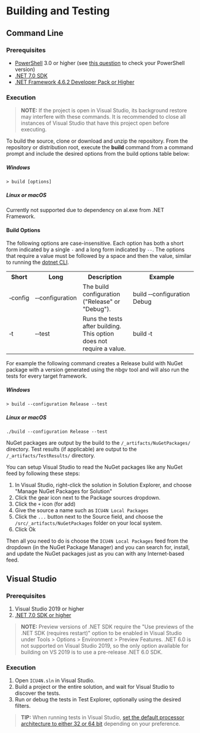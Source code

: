 # Building and Testing

## Command Line

### Prerequisites

- [PowerShell](https://docs.microsoft.com/en-us/powershell/scripting/install/installing-powershell) 3.0 or higher (see [this question](http://stackoverflow.com/questions/1825585/determine-installed-powershell-version) to check your PowerShell version)
- [.NET 7.0 SDK](https://dotnet.microsoft.com/en-us/download/dotnet/7.0)
- [.NET Framework 4.6.2 Developer Pack or Higher](https://dotnet.microsoft.com/en-us/download/dotnet-framework)

### Execution

> **NOTE:** If the project is open in Visual Studio, its background restore may interfere with these commands. It is recommended to close all instances of Visual Studio that have this project open before executing.

To build the source, clone or download and unzip the repository. From the repository or distribution root, execute the **build** command from a command prompt and include the desired options from the build options table below:

##### Windows

```console
> build [options]
```

##### Linux or macOS

Currently not supported due to dependency on al.exe from .NET Framework.
<!--
```console
./build [options]
```

> **NOTE:** The `build` file will need to be given permission to run using the command `chmod u+x build` before the first execution.
-->

#### Build Options

The following options are case-insensitive. Each option has both a short form indicated by a single `-` and a long form indicated by `--`. The options that require a value must be followed by a space and then the value, similar to running the [dotnet CLI](https://docs.microsoft.com/en-us/dotnet/core/tools/).

<table>
    <tr>
        <th>Short</th>
        <th>Long</th>
        <th>Description</th>
        <th>Example</th>
    </tr>
    <tr>
        <td>&#8209;config</td>
        <td>&#8209;&#8209;configuration</td>
        <td>The build configuration ("Release" or "Debug").</td>
        <td>build&nbsp;&#8209;&#8209;configuration Debug</td>
    </tr>
    <tr>
        <td>&#8209;t</td>
        <td>&#8209;&#8209;test</td>
        <td>Runs the tests after building. This option does not require a value.</td>
        <td>build&nbsp;&#8209;t</td>
    </tr>
</table>

For example the following command creates a Release build with NuGet package with a version generated using the nbgv tool and will also run the tests for every target framework.

##### Windows

```console
> build --configuration Release --test
```

##### Linux or macOS

```console
./build --configuration Release --test
```

NuGet packages are output by the build to the `/_artifacts/NuGetPackages/` directory. Test results (if applicable) are output to the `/_artifacts/TestResults/` directory.

You can setup Visual Studio to read the NuGet packages like any NuGet feed by following these steps:

1. In Visual Studio, right-click the solution in Solution Explorer, and choose "Manage NuGet Packages for Solution"
2. Click the gear icon next to the Package sources dropdown.
3. Click the `+` icon (for add)
4. Give the source a name such as `ICU4N Local Packages`
5. Click the `...` button next to the Source field, and choose the `/src/_artifacts/NuGetPackages` folder on your local system.
6. Click Ok

Then all you need to do is choose the `ICU4N Local Packages` feed from the dropdown (in the NuGet Package Manager) and you can search for, install, and update the NuGet packages just as you can with any Internet-based feed.

## Visual Studio

### Prerequisites

1. Visual Studio 2019 or higher
2. [.NET 7.0 SDK or higher](https://dotnet.microsoft.com/download/visual-studio-sdks)

> **NOTE:** Preview versions of .NET SDK require the "Use previews of the .NET SDK (requires restart)" option to be enabled in Visual Studio under Tools > Options > Environment > Preview Features. .NET 6.0 is not supported on Visual Studio 2019, so the only option available for building on VS 2019 is to use a pre-release .NET 6.0 SDK.

### Execution

1. Open `ICU4N.sln` in Visual Studio.
2. Build a project or the entire solution, and wait for Visual Studio to discover the tests.
3. Run or debug the tests in Test Explorer, optionally using the desired filters.

> **TIP:** When running tests in Visual Studio, [set the default processor architecture to either 32 or 64 bit](https://stackoverflow.com/a/45946727) depending on your preference.
